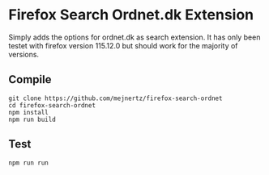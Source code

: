 # Firefox Search Ordnet.dk Extension

Simply adds the options for ordnet.dk as search extension. It has only been
testet with firefox version 115.12.0 but should work for the majority of
versions.

## Compile

```
git clone https://github.com/mejnertz/firefox-search-ordnet
cd firefox-search-ordnet
npm install
npm run build
```

## Test

```
npm run run
```
